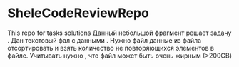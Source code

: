 # SheleCodeReviewRepo
This repo for tasks solutions
Данный небольшой фрагмент решает задачу . Дан текстовый фал с данными . Нужно 
файл данные из файла отсортировать и взять количество не повторяющихся элементов в файле. Учитывать нужно , что файл может быть очень жирным (>200GB)
